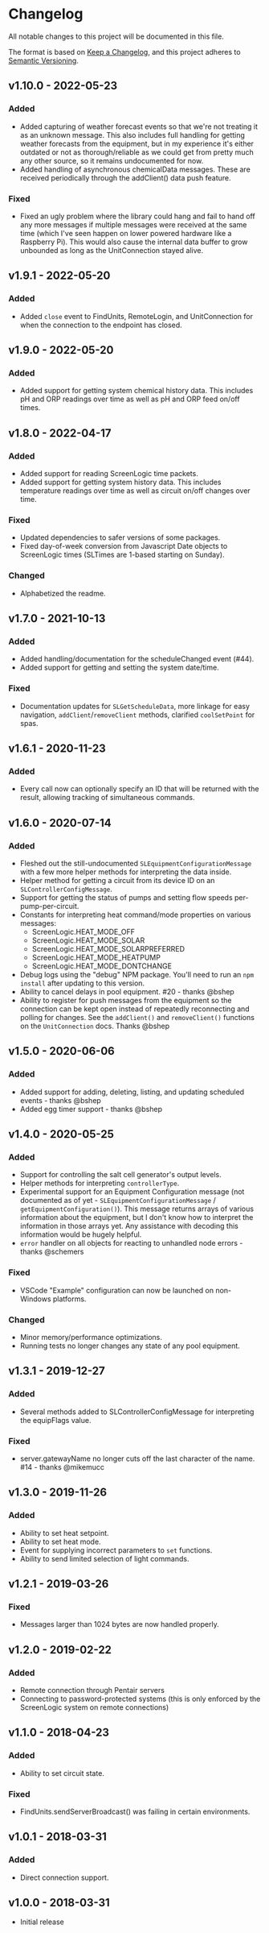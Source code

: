 # Changelog

All notable changes to this project will be documented in this file.

The format is based on [Keep a Changelog](https://keepachangelog.com/en/1.0.0/),
and this project adheres to [Semantic Versioning](https://semver.org/spec/v2.0.0.html).

## v1.10.0 - 2022-05-23

### Added

* Added capturing of weather forecast events so that we're not treating it as an unknown message. This also includes full handling for getting weather forecasts from the equipment, but in my experience it's either outdated or not as thorough/reliable as we could get from pretty much any other source, so it remains undocumented for now.
* Added handling of asynchronous chemicalData messages. These are received periodically through the addClient() data push feature.

### Fixed

* Fixed an ugly problem where the library could hang and fail to hand off any more messages if multiple messages were received at the same time (which I've seen happen on lower powered hardware like a Raspberry Pi). This would also cause the internal data buffer to grow unbounded as long as the UnitConnection stayed alive.

## v1.9.1 - 2022-05-20

### Added

* Added `close` event to FindUnits, RemoteLogin, and UnitConnection for when the connection to the endpoint has closed.

## v1.9.0 - 2022-05-20

### Added

* Added support for getting system chemical history data. This includes pH and ORP readings over time as well as pH and ORP feed on/off times.

## v1.8.0 - 2022-04-17

### Added

* Added support for reading ScreenLogic time packets.
* Added support for getting system history data. This includes temperature readings over time as well as circuit on/off changes over time.

### Fixed

* Updated dependencies to safer versions of some packages.
* Fixed day-of-week conversion from Javascript Date objects to ScreenLogic times (SLTimes are 1-based starting on Sunday).

### Changed

* Alphabetized the readme.

## v1.7.0 - 2021-10-13

### Added

* Added handling/documentation for the scheduleChanged event (#44).
* Added support for getting and setting the system date/time.

### Fixed

* Documentation updates for `SLGetScheduleData`, more linkage for easy navigation, `addClient`/`removeClient` methods, clarified `coolSetPoint` for spas.

## v1.6.1 - 2020-11-23

### Added

* Every call now can optionally specify an ID that will be returned with the result, allowing tracking of simultaneous commands.

## v1.6.0 - 2020-07-14

### Added

* Fleshed out the still-undocumented `SLEquipmentConfigurationMessage` with a few more helper methods for interpreting the data inside.
* Helper method for getting a circuit from its device ID on an `SLControllerConfigMessage`.
* Support for getting the status of pumps and setting flow speeds per-pump-per-circuit.
* Constants for interpreting heat command/mode properties on various messages:
  * ScreenLogic.HEAT_MODE_OFF
  * ScreenLogic.HEAT_MODE_SOLAR
  * ScreenLogic.HEAT_MODE_SOLARPREFERRED
  * ScreenLogic.HEAT_MODE_HEATPUMP
  * ScreenLogic.HEAT_MODE_DONTCHANGE
* Debug logs using the "debug" NPM package. You'll need to run an `npm install` after updating to this version.
* Ability to cancel delays in pool equipment. #20 - thanks @bshep
* Ability to register for push messages from the equipment so the connection can be kept open instead of repeatedly reconnecting and polling for changes. See the `addClient()` and `removeClient()` functions on the `UnitConnection` docs. Thanks @bshep

## v1.5.0 - 2020-06-06

### Added

* Added support for adding, deleting, listing, and updating scheduled events - thanks @bshep
* Added egg timer support - thanks @bshep

## v1.4.0 - 2020-05-25

### Added

* Support for controlling the salt cell generator's output levels.
* Helper methods for interpreting `controllerType`.
* Experimental support for an Equipment Configuration message (not documented as of yet - `SLEquipmentConfigurationMessage` / `getEquipmentConfiguration()`). This message returns arrays of various information about the equipment, but I don't know how to interpret the information in those arrays yet. Any assistance with decoding this information would be hugely helpful.
* `error` handler on all objects for reacting to unhandled node errors - thanks @schemers

### Fixed

* VSCode "Example" configuration can now be launched on non-Windows platforms.

### Changed

* Minor memory/performance optimizations.
* Running tests no longer changes any state of any pool equipment.

## v1.3.1 - 2019-12-27

### Added

* Several methods added to SLControllerConfigMessage for interpreting the equipFlags value.

### Fixed

* server.gatewayName no longer cuts off the last character of the name. #14 - thanks @mikemucc

## v1.3.0 - 2019-11-26

### Added

* Ability to set heat setpoint.
* Ability to set heat mode.
* Event for supplying incorrect parameters to `set` functions.
* Ability to send limited selection of light commands.

## v1.2.1 - 2019-03-26

### Fixed

* Messages larger than 1024 bytes are now handled properly.

## v1.2.0 - 2019-02-22

### Added

* Remote connection through Pentair servers
* Connecting to password-protected systems (this is only enforced by the ScreenLogic system on remote connections)

## v1.1.0 - 2018-04-23

### Added

* Ability to set circuit state.

### Fixed

* FindUnits.sendServerBroadcast() was failing in certain environments.

## v1.0.1 - 2018-03-31

### Added

* Direct connection support.

## v1.0.0 - 2018-03-31

* Initial release
